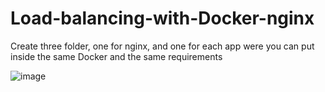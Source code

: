 # Load-balancing-with-Docker-nginx

Create three folder, one for nginx, and one for each app were you can put inside the same Docker and the same requirements

![image](https://user-images.githubusercontent.com/77585805/180436023-e8446004-f401-41b2-be39-c897c1563c16.png)

